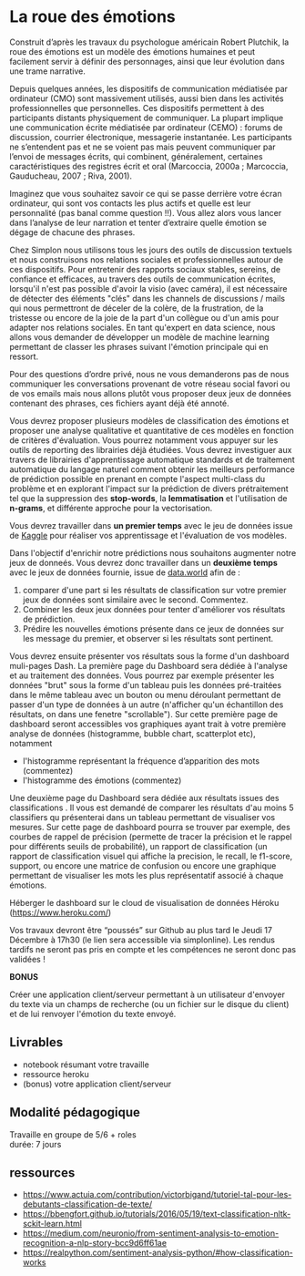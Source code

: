 # La roue des émotions

Construit d’après les travaux du psychologue américain Robert Plutchik, la roue des émotions est un modèle des émotions humaines et peut facilement servir à définir des personnages, ainsi que leur évolution dans une trame narrative.

Depuis quelques années, les dispositifs de communication médiatisée par ordinateur (CMO) sont massivement utilisés, aussi bien dans les activités professionnelles que personnelles. Ces dispositifs permettent à des participants distants physiquement de communiquer. La plupart implique une communication écrite médiatisée par ordinateur (CEMO) : forums de discussion, courrier électronique, messagerie instantanée. Les participants ne s’entendent pas et ne se voient pas mais peuvent communiquer par l’envoi de messages écrits, qui combinent, généralement, certaines caractéristiques des registres écrit et oral (Marcoccia, 2000a ; Marcoccia, Gauducheau, 2007 ; Riva, 2001).

Imaginez que vous souhaitez savoir ce qui se passe derrière votre écran ordinateur, qui sont vos contacts les plus actifs et quelle est leur personnalité (pas banal comme question !!). Vous allez alors vous lancer dans l’analyse de leur narration et tenter d’extraire quelle émotion se dégage de chacune des phrases.

Chez Simplon nous utilisons tous les jours des outils de discussion textuels et nous construisons nos relations sociales et professionnelles autour de ces dispositifs. Pour entretenir des rapports sociaux stables, sereins, de confiance et efficaces, au travers des outils de communication écrites, lorsqu'il n'est pas possible d'avoir la visio (avec caméra), il est nécessaire de détecter des éléments "clés" dans les channels de discussions / mails qui nous permettront de déceler de la colère, de la frustration, de la tristesse ou encore de la joie de la part d'un collègue ou d'un amis pour adapter nos relations sociales.
En tant qu'expert en data science, nous allons vous demander de développer un modèle de machine learning permettant de classer les phrases suivant l'émotion principale qui en ressort.

Pour des questions d’ordre privé, nous ne vous demanderons pas de nous communiquer les conversations provenant de votre réseau social favori ou de vos emails mais nous allons plutôt vous proposer deux jeux de données contenant des phrases, ces fichiers ayant déjà été annoté.

Vous devrez proposer plusieurs modèles de classification des émotions et proposer une analyse qualitative et quantitative de ces modèles en fonction de critères d'évaluation. Vous pourrez notamment vous appuyer sur les outils de reporting des librairies déjà étudiées. Vous devrez investiguer aux travers de librairies d'apprentissage automatique standards et de traitement automatique du langage naturel comment obtenir les meilleurs performance de prédiction possible en prenant en compte l'aspect multi-class du problème et en explorant l'impact sur la prédiction de divers prétraitement tel que la suppression des **stop-words**, la **lemmatisation** et l'utilisation de **n-grams**, et différente approche pour la vectorisation.

Vous devrez travailler dans **un premier temps** avec le jeu de données issue de [Kaggle](https://www.kaggle.com/ishantjuyal/emotions-in-text) pour réaliser vos apprentissage et l'évaluation de vos modèles.

Dans l'objectif d'enrichir notre prédictions nous souhaitons augmenter notre jeux de donneés.
Vous devrez donc travailler dans un **deuxième temps** avec le jeux de données fournie, issue de [data.world](https://data.world/crowdflower/sentiment-analysis-in-text) afin de  :
1. comparer d'une part si les résultats de classification sur votre premier jeux de données sont similaire avec le second. Commentez.
2. Combiner les deux jeux données pour tenter d'améliorer vos résultats de prédiction.
3. Prédire les nouvelles émotions présente dans ce jeux de données sur les message du premier, et observer si les résultats sont pertinent.


Vous devrez ensuite présenter vos résultats sous la forme d'un dashboard muli-pages Dash.
La première page du Dashboard sera dédiée à l'analyse et au traitement des données. Vous pourrez par exemple présenter les données "brut" sous la forme d'un tableau puis les données pré-traitées dans le même tableau avec un bouton ou menu déroulant permettant de passer d'un type de données à un autre (n'afficher qu'un échantillon des résultats, on dans une fenetre "scrollable"). Sur cette première page de dashboard seront accessibles vos graphiques ayant trait à votre première analyse de données (histogramme, bubble chart, scatterplot etc), notamment
* l'histogramme représentant la fréquence d’apparition des mots (commentez)
* l'histogramme des émotions (commentez)

Une deuxième page du Dashboard sera dédiée aux résultats issues des classifications . Il vous est demandé de comparer les résultats d'au moins 5 classifiers qu présenterai dans un tableau permettant de visualiser vos mesures. Sur cette page de dashboard pourra se trouver par exemple, des courbes de rappel de précision (permette de tracer la précision et le rappel pour différents seuils de probabilité), un rapport de classification (un rapport de classification visuel qui affiche la precision, le recall, le f1-score, support, ou encore une matrice de confusion ou encore une graphique permettant de visualiser les mots les plus représentatif associé à chaque émotions.

 Héberger le dashboard sur le cloud de visualisation de données Héroku (https://www.heroku.com/)

Vos travaux devront être “poussés” sur Github au plus tard le Jeudi 17 Décembre à 17h30 (le lien sera accessible via simplonline). Les rendus tardifs ne seront pas pris en compte et les compétences ne seront donc pas validées !

**BONUS**

Créer une application client/serveur permettant à un utilisateur d'envoyer du texte via un champs de recherche (ou un fichier sur le disque du client) et de lui renvoyer l'émotion du texte envoyé.


## Livrables

* notebook résumant votre travaille
* ressource heroku
* (bonus) votre application client/serveur

## Modalité pédagogique

Travaille en groupe de 5/6 + roles  
durée: 7 jours


## ressources

* https://www.actuia.com/contribution/victorbigand/tutoriel-tal-pour-les-debutants-classification-de-texte/
* https://bbengfort.github.io/tutorials/2016/05/19/text-classification-nltk-sckit-learn.html
* https://medium.com/neuronio/from-sentiment-analysis-to-emotion-recognition-a-nlp-story-bcc9d6ff61ae
* https://realpython.com/sentiment-analysis-python/#how-classification-works
